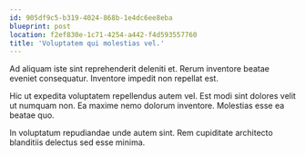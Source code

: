 ```yaml
---
id: 905df9c5-b319-4024-868b-1e4dc6ee8eba
blueprint: post
location: f2ef830e-1c71-4254-a442-f4d593557760
title: 'Voluptatem qui molestias vel.'
---
```

Ad aliquam iste sint reprehenderit deleniti et. Rerum inventore beatae eveniet consequatur. Inventore impedit non repellat est.

Hic ut expedita voluptatem repellendus autem vel. Est modi sint dolores velit ut numquam non. Ea maxime nemo dolorum inventore. Molestias esse ea beatae quo.

In voluptatum repudiandae unde autem sint. Rem cupiditate architecto blanditiis delectus sed esse minima.